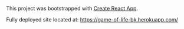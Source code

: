 This project was bootstrapped with [Create React App](https://github.com/facebook/create-react-app).

Fully deployed site located at: https://game-of-life-bk.herokuapp.com/
